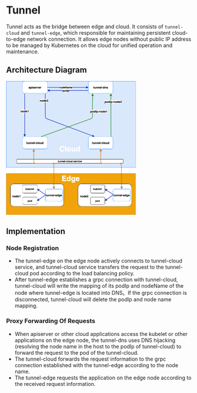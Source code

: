 # Tunnel
Tunnel acts as the bridge between edge and cloud. It consists of `tunnel-cloud` and `tunnel-edge`, which responsible for maintaining persistent cloud-to-edge network connection. It allows edge nodes without public IP address to be managed by Kubernetes on the cloud for unified operation and maintenance.

## Architecture Diagram
<div align="left">
  <img src="../img/tunnel.png" width=70% title="tunnel Architecture">
</div>

## Implementation
### Node Registration
   - The tunnel-edge on the edge node actively connects to  tunnel-cloud service, and tunnel-cloud service transfers the request to the tunnel-cloud pod according to the load balancing policy.
   - After tunnel-edge establishes a grpc connection with tunnel-cloud, tunnel-cloud will write the mapping of its podIp and nodeName of the node where tunnel-edge is located into DNS。If the grpc connection is disconnected, tunnel-cloud will delete the podIp and node name mapping.

### Proxy Forwarding Of Requests
   - When apiserver or other cloud applications access the kubelet or other applications on the edge node, the tunnel-dns uses DNS hijacking (resolving the node name in the host to the podIp of tunnel-cloud) to forward the request to the pod of the tunnel-cloud.
   - The tunnel-cloud forwards the request information to the grpc connection established with the tunnel-edge according to the node name.
   - The tunnel-edge requests the application on the edge node according to the received request information.
